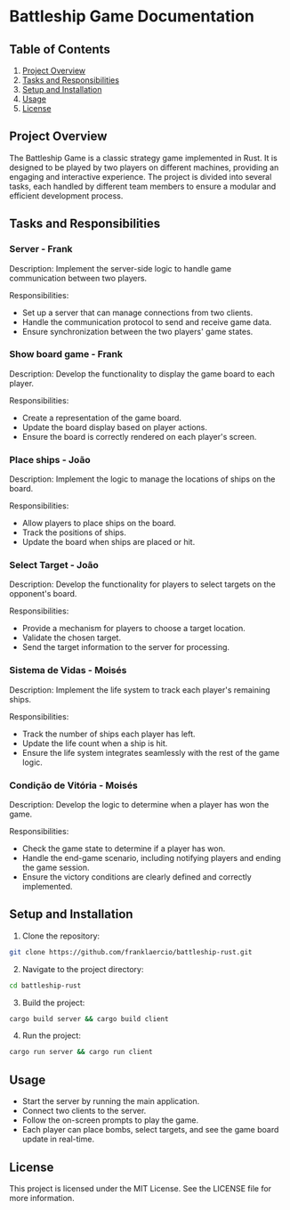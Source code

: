 # Battleship Game Documentation

## Table of Contents

1. [Project Overview](#project-overview)
2. [Tasks and Responsibilities](#tasks-and-responsibilities)
3. [Setup and Installation](#setup-and-installation)
4. [Usage](#usage)
5. [License](#license)

## Project Overview
The Battleship Game is a classic strategy game implemented in Rust. It is designed to be played by two players on different machines, providing an engaging and interactive experience. The project is divided into several tasks, each handled by different team members to ensure a modular and efficient development process.

## Tasks and Responsibilities

### Server - Frank
Description: Implement the server-side logic to handle game communication between two players.

Responsibilities:

- Set up a server that can manage connections from two clients.
- Handle the communication protocol to send and receive game data.
- Ensure synchronization between the two players' game states.

### Show board game - Frank
Description: Develop the functionality to display the game board to each player.

Responsibilities:

- Create a representation of the game board.
- Update the board display based on player actions.
- Ensure the board is correctly rendered on each player's screen.

### Place ships - João
Description: Implement the logic to manage the locations of ships on the board.

Responsibilities:

- Allow players to place ships on the board.
- Track the positions of ships.
- Update the board when ships are placed or hit.

### Select Target - João
Description: Develop the functionality for players to select targets on the opponent's board.

Responsibilities:

- Provide a mechanism for players to choose a target location.
- Validate the chosen target.
- Send the target information to the server for processing.

### Sistema de Vidas - Moisés
Description: Implement the life system to track each player's remaining ships.

Responsibilities:

- Track the number of ships each player has left.
- Update the life count when a ship is hit.
- Ensure the life system integrates seamlessly with the rest of the game logic.

### Condição de Vitória - Moisés
Description: Develop the logic to determine when a player has won the game.

Responsibilities:

- Check the game state to determine if a player has won.
- Handle the end-game scenario, including notifying players and ending the game session.
- Ensure the victory conditions are clearly defined and correctly implemented.

## Setup and Installation

1. Clone the repository:

```sh
git clone https://github.com/franklaercio/battleship-rust.git
```

2. Navigate to the project directory:

```sh
cd battleship-rust
```

3. Build the project:

```sh
cargo build server && cargo build client
```

4. Run the project:

```sh
cargo run server && cargo run client
```

## Usage

- Start the server by running the main application.
- Connect two clients to the server.
- Follow the on-screen prompts to play the game.
- Each player can place bombs, select targets, and see the game board update in real-time.

## License
This project is licensed under the MIT License. See the LICENSE file for more information.
